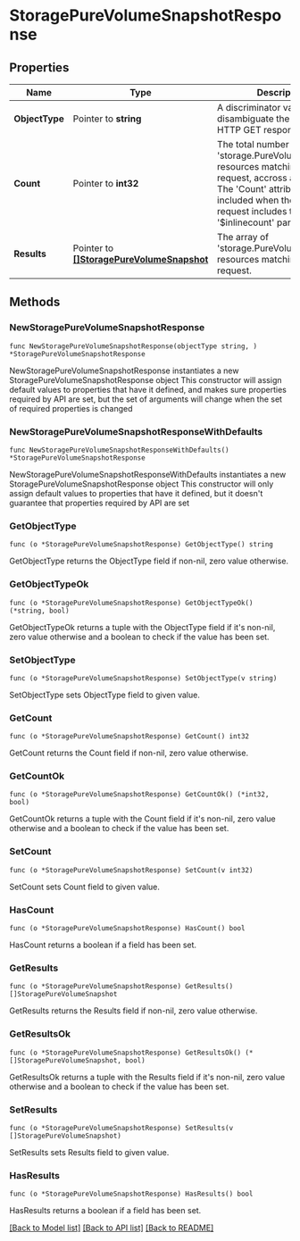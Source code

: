 # StoragePureVolumeSnapshotResponse

## Properties

Name | Type | Description | Notes
------------ | ------------- | ------------- | -------------
**ObjectType** | Pointer to **string** | A discriminator value to disambiguate the schema of a HTTP GET response body. | 
**Count** | Pointer to **int32** | The total number of &#39;storage.PureVolumeSnapshot&#39; resources matching the request, accross all pages. The &#39;Count&#39; attribute is included when the HTTP GET request includes the &#39;$inlinecount&#39; parameter. | [optional] 
**Results** | Pointer to [**[]StoragePureVolumeSnapshot**](storage.PureVolumeSnapshot.md) | The array of &#39;storage.PureVolumeSnapshot&#39; resources matching the request. | [optional] 

## Methods

### NewStoragePureVolumeSnapshotResponse

`func NewStoragePureVolumeSnapshotResponse(objectType string, ) *StoragePureVolumeSnapshotResponse`

NewStoragePureVolumeSnapshotResponse instantiates a new StoragePureVolumeSnapshotResponse object
This constructor will assign default values to properties that have it defined,
and makes sure properties required by API are set, but the set of arguments
will change when the set of required properties is changed

### NewStoragePureVolumeSnapshotResponseWithDefaults

`func NewStoragePureVolumeSnapshotResponseWithDefaults() *StoragePureVolumeSnapshotResponse`

NewStoragePureVolumeSnapshotResponseWithDefaults instantiates a new StoragePureVolumeSnapshotResponse object
This constructor will only assign default values to properties that have it defined,
but it doesn't guarantee that properties required by API are set

### GetObjectType

`func (o *StoragePureVolumeSnapshotResponse) GetObjectType() string`

GetObjectType returns the ObjectType field if non-nil, zero value otherwise.

### GetObjectTypeOk

`func (o *StoragePureVolumeSnapshotResponse) GetObjectTypeOk() (*string, bool)`

GetObjectTypeOk returns a tuple with the ObjectType field if it's non-nil, zero value otherwise
and a boolean to check if the value has been set.

### SetObjectType

`func (o *StoragePureVolumeSnapshotResponse) SetObjectType(v string)`

SetObjectType sets ObjectType field to given value.


### GetCount

`func (o *StoragePureVolumeSnapshotResponse) GetCount() int32`

GetCount returns the Count field if non-nil, zero value otherwise.

### GetCountOk

`func (o *StoragePureVolumeSnapshotResponse) GetCountOk() (*int32, bool)`

GetCountOk returns a tuple with the Count field if it's non-nil, zero value otherwise
and a boolean to check if the value has been set.

### SetCount

`func (o *StoragePureVolumeSnapshotResponse) SetCount(v int32)`

SetCount sets Count field to given value.

### HasCount

`func (o *StoragePureVolumeSnapshotResponse) HasCount() bool`

HasCount returns a boolean if a field has been set.

### GetResults

`func (o *StoragePureVolumeSnapshotResponse) GetResults() []StoragePureVolumeSnapshot`

GetResults returns the Results field if non-nil, zero value otherwise.

### GetResultsOk

`func (o *StoragePureVolumeSnapshotResponse) GetResultsOk() (*[]StoragePureVolumeSnapshot, bool)`

GetResultsOk returns a tuple with the Results field if it's non-nil, zero value otherwise
and a boolean to check if the value has been set.

### SetResults

`func (o *StoragePureVolumeSnapshotResponse) SetResults(v []StoragePureVolumeSnapshot)`

SetResults sets Results field to given value.

### HasResults

`func (o *StoragePureVolumeSnapshotResponse) HasResults() bool`

HasResults returns a boolean if a field has been set.


[[Back to Model list]](../README.md#documentation-for-models) [[Back to API list]](../README.md#documentation-for-api-endpoints) [[Back to README]](../README.md)


